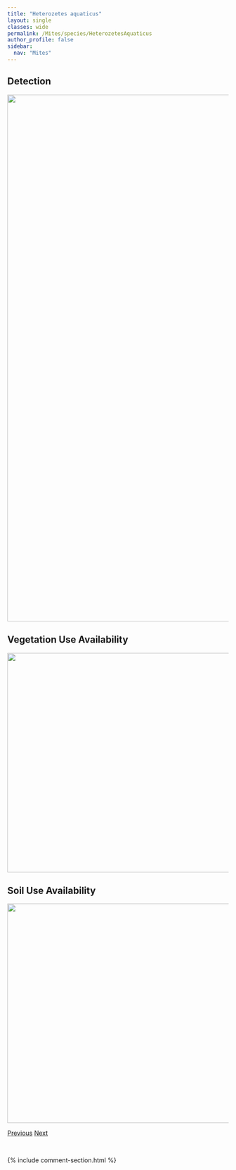 ```yaml
---
title: "Heterozetes aquaticus"
layout: single
classes: wide
permalink: /Mites/species/HeterozetesAquaticus
author_profile: false
sidebar:
  nav: "Mites"
---
```


<h2>Detection</h2>

<a href="https://drive.google.com/uc?export=view&id=1ySnwGIalY2THjPzdMbZDb_O2eI_uGDH-">
<img src="https://drive.google.com/uc?export=view&id=1ySnwGIalY2THjPzdMbZDb_O2eI_uGDH-" height = "1200" width = "800">
</a>


<h2>Vegetation Use Availability</h2>

<a href="https://drive.google.com/uc?export=view&id=1enlSVj2-ztrManKNM1w-cEjcWDFofmDB">
<img src="https://drive.google.com/uc?export=view&id=1enlSVj2-ztrManKNM1w-cEjcWDFofmDB" height = "500" width = "1000">
</a>


<h2>Soil Use Availability</h2>

<a href="https://drive.google.com/uc?export=view&id=18Qb_IbO3KVRti09IaO_mq2_j_EEMVavg">
<img src="https://drive.google.com/uc?export=view&id=18Qb_IbO3KVRti09IaO_mq2_j_EEMVavg" height = "500" width = "1000">
</a>


<a href="/DevelopmentWebsite/Mites/species/HermanniellaRobusta" class="pagination--pager" title="Hermanniella robusta">Previous</a> <a href="/DevelopmentWebsite/Mites/species/HoplophthiracarusIllinoisensis" class="pagination--pager" title="Hoplophthiracarus illinoisensis">Next</a>

<p>&nbsp;</p>

{% include comment-section.html %}
